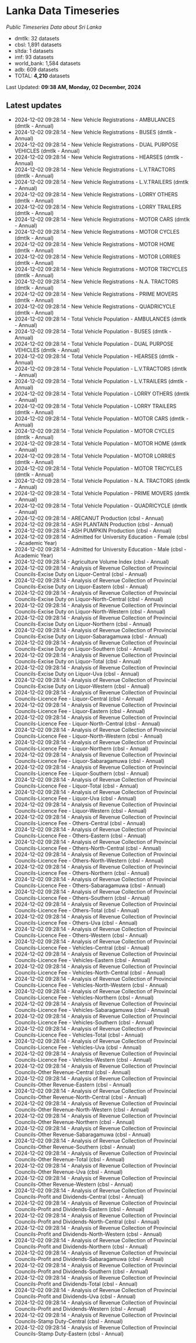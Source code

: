 # Lanka Data Timeseries
*Public Timeseries Data about Sri Lanka*

* dmtlk: 32 datasets
* cbsl: 1,891 datasets
* sltda: 1 datasets
* imf: 93 datasets
* world_bank: 1,584 datasets
* adb: 609 datasets
* TOTAL: **4,210** datasets

Last Updated: **09:38 AM, Monday, 02 December, 2024**

## Latest updates

* 2024-12-02 09:28:14 - New Vehicle Registrations - AMBULANCES (dmtlk - Annual)
* 2024-12-02 09:28:14 - New Vehicle Registrations - BUSES (dmtlk - Annual)
* 2024-12-02 09:28:14 - New Vehicle Registrations - DUAL PURPOSE VEHICLES (dmtlk - Annual)
* 2024-12-02 09:28:14 - New Vehicle Registrations - HEARSES (dmtlk - Annual)
* 2024-12-02 09:28:14 - New Vehicle Registrations - L.V.TRACTORS (dmtlk - Annual)
* 2024-12-02 09:28:14 - New Vehicle Registrations - L.V.TRAILERS (dmtlk - Annual)
* 2024-12-02 09:28:14 - New Vehicle Registrations - LORRY OTHERS (dmtlk - Annual)
* 2024-12-02 09:28:14 - New Vehicle Registrations - LORRY TRAILERS (dmtlk - Annual)
* 2024-12-02 09:28:14 - New Vehicle Registrations - MOTOR CARS (dmtlk - Annual)
* 2024-12-02 09:28:14 - New Vehicle Registrations - MOTOR CYCLES (dmtlk - Annual)
* 2024-12-02 09:28:14 - New Vehicle Registrations - MOTOR HOME (dmtlk - Annual)
* 2024-12-02 09:28:14 - New Vehicle Registrations - MOTOR LORRIES (dmtlk - Annual)
* 2024-12-02 09:28:14 - New Vehicle Registrations - MOTOR TRICYCLES (dmtlk - Annual)
* 2024-12-02 09:28:14 - New Vehicle Registrations - N.A. TRACTORS (dmtlk - Annual)
* 2024-12-02 09:28:14 - New Vehicle Registrations - PRIME MOVERS (dmtlk - Annual)
* 2024-12-02 09:28:14 - New Vehicle Registrations - QUADRICYCLE (dmtlk - Annual)
* 2024-12-02 09:28:14 - Total Vehicle Population - AMBULANCES (dmtlk - Annual)
* 2024-12-02 09:28:14 - Total Vehicle Population - BUSES (dmtlk - Annual)
* 2024-12-02 09:28:14 - Total Vehicle Population - DUAL PURPOSE VEHICLES (dmtlk - Annual)
* 2024-12-02 09:28:14 - Total Vehicle Population - HEARSES (dmtlk - Annual)
* 2024-12-02 09:28:14 - Total Vehicle Population - L.V.TRACTORS (dmtlk - Annual)
* 2024-12-02 09:28:14 - Total Vehicle Population - L.V.TRAILERS (dmtlk - Annual)
* 2024-12-02 09:28:14 - Total Vehicle Population - LORRY OTHERS (dmtlk - Annual)
* 2024-12-02 09:28:14 - Total Vehicle Population - LORRY TRAILERS (dmtlk - Annual)
* 2024-12-02 09:28:14 - Total Vehicle Population - MOTOR CARS (dmtlk - Annual)
* 2024-12-02 09:28:14 - Total Vehicle Population - MOTOR CYCLES (dmtlk - Annual)
* 2024-12-02 09:28:14 - Total Vehicle Population - MOTOR HOME (dmtlk - Annual)
* 2024-12-02 09:28:14 - Total Vehicle Population - MOTOR LORRIES (dmtlk - Annual)
* 2024-12-02 09:28:14 - Total Vehicle Population - MOTOR TRICYCLES (dmtlk - Annual)
* 2024-12-02 09:28:14 - Total Vehicle Population - N.A. TRACTORS (dmtlk - Annual)
* 2024-12-02 09:28:14 - Total Vehicle Population - PRIME MOVERS (dmtlk - Annual)
* 2024-12-02 09:28:14 - Total Vehicle Population - QUADRICYCLE (dmtlk - Annual)
* 2024-12-02 09:28:14 - ARECANUT Production (cbsl - Annual)
* 2024-12-02 09:28:14 - ASH PLANTAIN Production (cbsl - Annual)
* 2024-12-02 09:28:14 - ASH PUMPKIN Production (cbsl - Annual)
* 2024-12-02 09:28:14 - Admitted for University Education - Female (cbsl - Academic Year)
* 2024-12-02 09:28:14 - Admitted for University Education - Male (cbsl - Academic Year)
* 2024-12-02 09:28:14 - Agriculture Volume Index (cbsl - Annual)
* 2024-12-02 09:28:14 - Analysis of Revenue Collection of Provincial Councils-Excise Duty on Liquor-Central (cbsl - Annual)
* 2024-12-02 09:28:14 - Analysis of Revenue Collection of Provincial Councils-Excise Duty on Liquor-Eastern (cbsl - Annual)
* 2024-12-02 09:28:14 - Analysis of Revenue Collection of Provincial Councils-Excise Duty on Liquor-North-Central (cbsl - Annual)
* 2024-12-02 09:28:14 - Analysis of Revenue Collection of Provincial Councils-Excise Duty on Liquor-North-Western (cbsl - Annual)
* 2024-12-02 09:28:14 - Analysis of Revenue Collection of Provincial Councils-Excise Duty on Liquor-Northern (cbsl - Annual)
* 2024-12-02 09:28:14 - Analysis of Revenue Collection of Provincial Councils-Excise Duty on Liquor-Sabaragamuwa (cbsl - Annual)
* 2024-12-02 09:28:14 - Analysis of Revenue Collection of Provincial Councils-Excise Duty on Liquor-Southern (cbsl - Annual)
* 2024-12-02 09:28:14 - Analysis of Revenue Collection of Provincial Councils-Excise Duty on Liquor-Total (cbsl - Annual)
* 2024-12-02 09:28:14 - Analysis of Revenue Collection of Provincial Councils-Excise Duty on Liquor-Uva (cbsl - Annual)
* 2024-12-02 09:28:14 - Analysis of Revenue Collection of Provincial Councils-Excise Duty on Liquor-Western (cbsl - Annual)
* 2024-12-02 09:28:14 - Analysis of Revenue Collection of Provincial Councils-Licence Fee - Liquor-Central (cbsl - Annual)
* 2024-12-02 09:28:14 - Analysis of Revenue Collection of Provincial Councils-Licence Fee - Liquor-Eastern (cbsl - Annual)
* 2024-12-02 09:28:14 - Analysis of Revenue Collection of Provincial Councils-Licence Fee - Liquor-North-Central (cbsl - Annual)
* 2024-12-02 09:28:14 - Analysis of Revenue Collection of Provincial Councils-Licence Fee - Liquor-North-Western (cbsl - Annual)
* 2024-12-02 09:28:14 - Analysis of Revenue Collection of Provincial Councils-Licence Fee - Liquor-Northern (cbsl - Annual)
* 2024-12-02 09:28:14 - Analysis of Revenue Collection of Provincial Councils-Licence Fee - Liquor-Sabaragamuwa (cbsl - Annual)
* 2024-12-02 09:28:14 - Analysis of Revenue Collection of Provincial Councils-Licence Fee - Liquor-Southern (cbsl - Annual)
* 2024-12-02 09:28:14 - Analysis of Revenue Collection of Provincial Councils-Licence Fee - Liquor-Total (cbsl - Annual)
* 2024-12-02 09:28:14 - Analysis of Revenue Collection of Provincial Councils-Licence Fee - Liquor-Uva (cbsl - Annual)
* 2024-12-02 09:28:14 - Analysis of Revenue Collection of Provincial Councils-Licence Fee - Liquor-Western (cbsl - Annual)
* 2024-12-02 09:28:14 - Analysis of Revenue Collection of Provincial Councils-Licence Fee - Others-Central (cbsl - Annual)
* 2024-12-02 09:28:14 - Analysis of Revenue Collection of Provincial Councils-Licence Fee - Others-Eastern (cbsl - Annual)
* 2024-12-02 09:28:14 - Analysis of Revenue Collection of Provincial Councils-Licence Fee - Others-North-Central (cbsl - Annual)
* 2024-12-02 09:28:14 - Analysis of Revenue Collection of Provincial Councils-Licence Fee - Others-North-Western (cbsl - Annual)
* 2024-12-02 09:28:14 - Analysis of Revenue Collection of Provincial Councils-Licence Fee - Others-Northern (cbsl - Annual)
* 2024-12-02 09:28:14 - Analysis of Revenue Collection of Provincial Councils-Licence Fee - Others-Sabaragamuwa (cbsl - Annual)
* 2024-12-02 09:28:14 - Analysis of Revenue Collection of Provincial Councils-Licence Fee - Others-Southern (cbsl - Annual)
* 2024-12-02 09:28:14 - Analysis of Revenue Collection of Provincial Councils-Licence Fee - Others-Total (cbsl - Annual)
* 2024-12-02 09:28:14 - Analysis of Revenue Collection of Provincial Councils-Licence Fee - Others-Uva (cbsl - Annual)
* 2024-12-02 09:28:14 - Analysis of Revenue Collection of Provincial Councils-Licence Fee - Others-Western (cbsl - Annual)
* 2024-12-02 09:28:14 - Analysis of Revenue Collection of Provincial Councils-Licence Fee - Vehicles-Central (cbsl - Annual)
* 2024-12-02 09:28:14 - Analysis of Revenue Collection of Provincial Councils-Licence Fee - Vehicles-Eastern (cbsl - Annual)
* 2024-12-02 09:28:14 - Analysis of Revenue Collection of Provincial Councils-Licence Fee - Vehicles-North-Central (cbsl - Annual)
* 2024-12-02 09:28:14 - Analysis of Revenue Collection of Provincial Councils-Licence Fee - Vehicles-North-Western (cbsl - Annual)
* 2024-12-02 09:28:14 - Analysis of Revenue Collection of Provincial Councils-Licence Fee - Vehicles-Northern (cbsl - Annual)
* 2024-12-02 09:28:14 - Analysis of Revenue Collection of Provincial Councils-Licence Fee - Vehicles-Sabaragamuwa (cbsl - Annual)
* 2024-12-02 09:28:14 - Analysis of Revenue Collection of Provincial Councils-Licence Fee - Vehicles-Southern (cbsl - Annual)
* 2024-12-02 09:28:14 - Analysis of Revenue Collection of Provincial Councils-Licence Fee - Vehicles-Total (cbsl - Annual)
* 2024-12-02 09:28:14 - Analysis of Revenue Collection of Provincial Councils-Licence Fee - Vehicles-Uva (cbsl - Annual)
* 2024-12-02 09:28:14 - Analysis of Revenue Collection of Provincial Councils-Licence Fee - Vehicles-Western (cbsl - Annual)
* 2024-12-02 09:28:14 - Analysis of Revenue Collection of Provincial Councils-Other Revenue-Central (cbsl - Annual)
* 2024-12-02 09:28:14 - Analysis of Revenue Collection of Provincial Councils-Other Revenue-Eastern (cbsl - Annual)
* 2024-12-02 09:28:14 - Analysis of Revenue Collection of Provincial Councils-Other Revenue-North-Central (cbsl - Annual)
* 2024-12-02 09:28:14 - Analysis of Revenue Collection of Provincial Councils-Other Revenue-North-Western (cbsl - Annual)
* 2024-12-02 09:28:14 - Analysis of Revenue Collection of Provincial Councils-Other Revenue-Northern (cbsl - Annual)
* 2024-12-02 09:28:14 - Analysis of Revenue Collection of Provincial Councils-Other Revenue-Sabaragamuwa (cbsl - Annual)
* 2024-12-02 09:28:14 - Analysis of Revenue Collection of Provincial Councils-Other Revenue-Southern (cbsl - Annual)
* 2024-12-02 09:28:14 - Analysis of Revenue Collection of Provincial Councils-Other Revenue-Total (cbsl - Annual)
* 2024-12-02 09:28:14 - Analysis of Revenue Collection of Provincial Councils-Other Revenue-Uva (cbsl - Annual)
* 2024-12-02 09:28:14 - Analysis of Revenue Collection of Provincial Councils-Other Revenue-Western (cbsl - Annual)
* 2024-12-02 09:28:14 - Analysis of Revenue Collection of Provincial Councils-Profit and Dividends-Central (cbsl - Annual)
* 2024-12-02 09:28:14 - Analysis of Revenue Collection of Provincial Councils-Profit and Dividends-Eastern (cbsl - Annual)
* 2024-12-02 09:28:14 - Analysis of Revenue Collection of Provincial Councils-Profit and Dividends-North-Central (cbsl - Annual)
* 2024-12-02 09:28:14 - Analysis of Revenue Collection of Provincial Councils-Profit and Dividends-North-Western (cbsl - Annual)
* 2024-12-02 09:28:14 - Analysis of Revenue Collection of Provincial Councils-Profit and Dividends-Northern (cbsl - Annual)
* 2024-12-02 09:28:14 - Analysis of Revenue Collection of Provincial Councils-Profit and Dividends-Sabaragamuwa (cbsl - Annual)
* 2024-12-02 09:28:14 - Analysis of Revenue Collection of Provincial Councils-Profit and Dividends-Southern (cbsl - Annual)
* 2024-12-02 09:28:14 - Analysis of Revenue Collection of Provincial Councils-Profit and Dividends-Total (cbsl - Annual)
* 2024-12-02 09:28:14 - Analysis of Revenue Collection of Provincial Councils-Profit and Dividends-Uva (cbsl - Annual)
* 2024-12-02 09:28:14 - Analysis of Revenue Collection of Provincial Councils-Profit and Dividends-Western (cbsl - Annual)
* 2024-12-02 09:28:14 - Analysis of Revenue Collection of Provincial Councils-Stamp Duty-Central (cbsl - Annual)
* 2024-12-02 09:28:14 - Analysis of Revenue Collection of Provincial Councils-Stamp Duty-Eastern (cbsl - Annual)